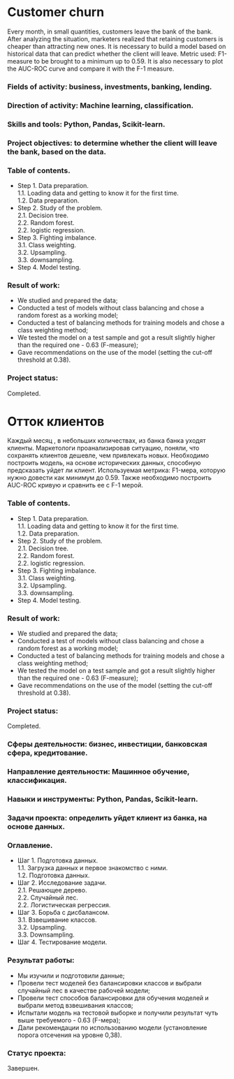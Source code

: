 # Customer churn

Every month, in small quantities, customers leave the bank of the bank. After analyzing the situation, marketers realized that retaining customers is cheaper than attracting new ones.
It is necessary to build a model based on historical data that can predict whether the client will leave. Metric used: F1-measure to be brought to a minimum
up to 0.59. It is also necessary to plot the AUC-ROC curve and compare it with the F-1 measure.

### Fields of activity: business, investments, banking, lending.
### Direction of activity: Machine learning, classification.
### Skills and tools: Python, Pandas, Scikit-learn.
### Project objectives: to determine whether the client will leave the bank, based on the data.

### Table of contents.
- Step 1. Data preparation.\
1.1. Loading data and getting to know it for the first time.\
1.2. Data preparation.
- Step 2. Study of the problem.\
2.1. Decision tree.\
2.2. Random forest.\
2.2. logistic regression.
- Step 3. Fighting imbalance.\
3.1. Class weighting.\
3.2. Upsampling.\
3.3. downsampling.
- Step 4. Model testing.

### Result of work:
- We studied and prepared the data;
- Conducted a test of models without class balancing and chose a random forest as a working model;
- Conducted a test of balancing methods for training models and chose a class weighting method;
- We tested the model on a test sample and got a result slightly higher than the required one - 0.63 (F-measure);
- Gave recommendations on the use of the model (setting the cut-off threshold at 0.38).

### Project status:
Completed.

# Отток клиентов

Каждый месяц , в небольших количествах, из банка банка уходят клиенты. Маркетологи проанализировав ситуацию, поняли, что сохранять клиентов дешевле, чем привлекать новых.
Необходимо построить модель, на основе исторических данных, способную предсказать уйдет ли клиент. Используемая метрика: F1-мера, которую нужно довести как минимум 
до 0.59. Также необходимо построить AUC-ROC кривую и сравнить ее с F-1 мерой.

### Table of contents.
- Step 1. Data preparation.\
1.1. Loading data and getting to know it for the first time.\
1.2. Data preparation.
- Step 2. Study of the problem.\
2.1. Decision tree.\
2.2. Random forest.\
2.2. logistic regression.
- Step 3. Fighting imbalance.\
3.1. Class weighting.\
3.2. Upsampling.\
3.3. downsampling.
- Step 4. Model testing.

### Result of work:
- We studied and prepared the data;
- Conducted a test of models without class balancing and chose a random forest as a working model;
- Conducted a test of balancing methods for training models and chose a class weighting method;
- We tested the model on a test sample and got a result slightly higher than the required one - 0.63 (F-measure);
- Gave recommendations on the use of the model (setting the cut-off threshold at 0.38).

### Project status:
Completed.
### Сферы деятельности: бизнес, инвестиции, банковская сфера, кредитование.
### Направление деятельности: Машинное обучение, классификация.
### Навыки и инструменты: Python, Pandas, Scikit-learn.
### Задачи проекта: определить уйдет клиент из банка, на основе данных.

### Оглавление.
- Шаг 1. Подготовка данных.\
1.1. Загрузка данных и первое знакомство с ними.\
1.2. Подготовка данных.
- Шаг 2. Исследование задачи.\
2.1. Решающее дерево.\
2.2. Случайный лес.\
2.2. Логистическая регрессия.
- Шаг 3. Борьба с дисбалансом.\
3.1. Взвешивание классов.\
3.2. Upsampling.\
3.3. Downsampling.
- Шаг 4. Тестирование модели.

### Результат работы:
- Мы изучили и подготовили данные;
- Провели тест моделей без балансировки классов и выбрали случайный лес в качестве рабочей модели;
- Провели тест способов балансировки для обучения моделей и выбрали метод взвешивания классов;
- Испытали модель на тестовой выборке и получили результат чуть выше требуемого - 0.63 (F-мера);
- Дали рекомендации по использованию модели (установление порога отсечения на уровне 0,38).

### Статус проекта:
Завершен.
